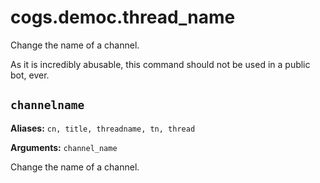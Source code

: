 # cogs.democ.thread_name

Change the name of a channel.

As it is incredibly abusable, this command should not be used in a public bot, ever.

## `channelname`

**Aliases:** `cn, title, threadname, tn, thread`

**Arguments:** `channel_name`

Change the name of a channel.